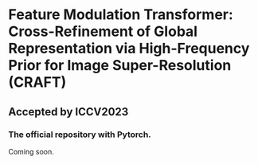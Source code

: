 # Feature Modulation Transformer: Cross-Refinement of Global Representation via High-Frequency Prior for Image Super-Resolution (CRAFT)
## Accepted by ICCV2023
### The official repository with Pytorch. 
Coming soon.
